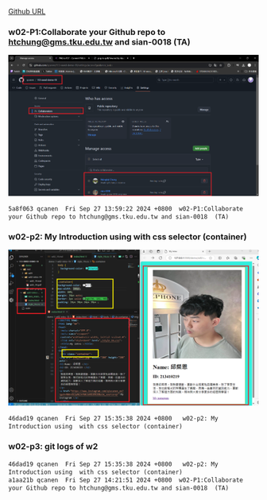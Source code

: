 [Github URL](https://github.com/qcanen/113-swed-demo-19)


### w02-P1:Collaborate your Github repo to htchung@gms.tku.edu.tw and sian-0018  (TA)

![](w02-p1.png)

```
5a8f063 qcanen  Fri Sep 27 13:59:22 2024 +0800  w02-P1:Collaborate your Github repo to htchung@gms.tku.edu.tw and sian-0018  (TA)
```

### w02-p2: My Introduction using  with css selector (container)


![](w02-p2.png)


```
46dad19 qcanen  Fri Sep 27 15:35:38 2024 +0800   w02-p2: My Introduction using  with css selector (container)
```

### w02-p3: git logs of w2 

```
46dad19 qcanen  Fri Sep 27 15:35:38 2024 +0800   w02-p2: My Introduction using  with css selector (container)
a1aa21b qcanen  Fri Sep 27 14:21:51 2024 +0800  w02-P1:Collaborate your Github repo to htchung@gms.tku.edu.tw and sian-0018  (TA)
```